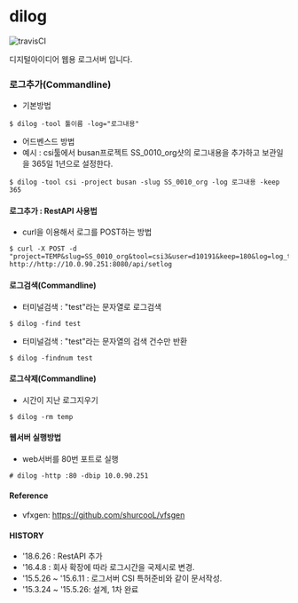 # dilog

![travisCI](https://secure.travis-ci.org/digital-idea/dilog.png)

디지털아이디어 웹용 로그서버 입니다.


### 로그추가(Commandline)
- 기본방법

```
$ dilog -tool 툴이름 -log="로그내용"
```

- 어드벤스드 방법
- 예시 : csi툴에서 busan프로젝트 SS_0010_org샷의 로그내용을 추가하고 보관일을 365일 1년으로 설정한다.

```
$ dilog -tool csi -project busan -slug SS_0010_org -log 로그내용 -keep 365
```

#### 로그추가 : RestAPI 사용법
- curl을 이용해서 로그를 POST하는 방법

```
$ curl -X POST -d "project=TEMP&slug=SS_0010_org&tool=csi3&user=d10191&keep=180&log=log_text" http://http://10.0.90.251:8080/api/setlog
```

#### 로그검색(Commandline)
- 터미널검색 : "test"라는 문자열로 로그검색

```
$ dilog -find test
```

- 터미널검색 : "test"라는 문자열의 검색 건수만 반환

```
$ dilog -findnum test
```

#### 로그삭제(Commandline)
- 시간이 지난 로그지우기

```
$ dilog -rm temp
```

#### 웹서버 실행방법
- web서버를 80번 포트로 실행
```
# dilog -http :80 -dbip 10.0.90.251
```

#### Reference
- vfxgen: https://github.com/shurcooL/vfsgen

#### HISTORY
- '18.6.26 : RestAPI 추가
- '16.4.8 : 회사 확장에 따라 로그시간을 국제시로 변경.
- '15.5.26 ~ '15.6.11 : 로그서버 CSI 특허준비와 같이 문서작성.
- '15.3.24 ~ '15.5.26: 설계, 1차 완료


